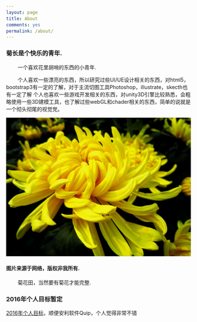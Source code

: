 ```yaml
---
layout: page
title: About
comments: yes
permalink: /about/
---
```



### 菊长是个快乐的青年.

&#160; &#160; &#160; &#160; 一个喜欢花里胡哨的东西的小青年.

&#160; &#160; &#160; &#160; 个人喜欢一些漂亮的东西，所以研究过些UI/UE设计相关的东西，对html5，bootstrap3有一定的了解，对于主流切图工具Photoshop，illustrate，skecth也有一定了解
个人也喜欢一些游戏开发相关的东西，对unity3D引擎比较熟悉，会粗略使用一些3D建模工具，也了解过些webGL和chader相关的东西，简单的说就是一个彻头彻尾的视觉党。



<img title="菊花" src="/images/chrysanthemum.jpg" alt="菊花"  />

#### 图片来源于网络，版权非我所有.


&#160; &#160; &#160; &#160; 菊花田，当然要有菊花才能完整.


### 2016年个人目标暂定

[2016年个人目标](https://quip.com/etfwArmfw3FD)，顺便安利软件Quip，个人觉得非常不错